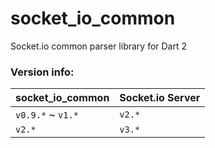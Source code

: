 # socket_io_common
Socket.io common parser library for Dart 2

### Version info:

| socket_io_common | Socket.io Server
-------------------|----------------
`v0.9.*` ~ `v1.* ` | `v2.*`
`v2.*`             | `v3.*`
